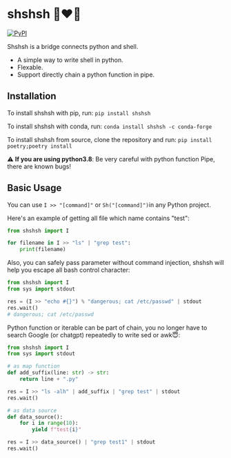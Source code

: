 # shshsh 🐍❤️🐚
[![PyPI](https://img.shields.io/badge/python-3.9%7C3.10%7C3.11-blue.svg)](https://pypi.org/project/shshsh/)

Shshsh is a bridge connects python and shell.
- A simple way to write shell in python.
- Flexable.
- Support directly chain a python function in pipe.

## Installation
To install shshsh with pip, run: `pip install shshsh`

To install shshsh with conda, run: `conda install shshsh -c conda-forge`

To install shshsh from source, clone the repository and run: `pip install poetry;poetry install`

⚠️ **If you are using python3.8**: Be very careful with python function Pipe, there are known bugs!

## Basic Usage
You can use `I >> "[command]"` or `Sh("[command]")`in any Python project.

Here's an example of getting all file which name contains "test":
```python
from shshsh import I

for filename in I >> "ls" | "grep test":
    print(filename)

```
Also, you can safely pass parameter without command injection, shshsh will help you escape all bash control character:
```python
from shshsh import I
from sys import stdout

res = (I >> "echo #{}") % "dangerous; cat /etc/passwd" | stdout
res.wait()
# dangerous; cat /etc/passwd

```
Python function or iterable can be part of chain, you no longer have to search Google (or chatgpt) repeatedly to write sed or awk😇:
```python
from shshsh import I
from sys import stdout

# as map function
def add_suffix(line: str) -> str:
    return line + ".py"

res = I >> "ls -alh" | add_suffix | "grep test" | stdout
res.wait()

# as data source
def data_source():
    for i in range(10):
        yield f"test{i}"

res = I >> data_source() | "grep test1" | stdout
res.wait()

```

